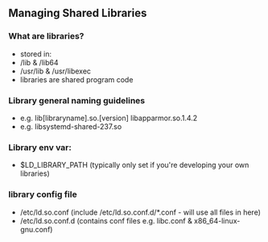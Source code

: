 ## Managing Shared Libraries
### What are libraries?
- stored in:
- /lib & /lib64
- /usr/lib & /usr/libexec
- libraries are shared program code

### Library general naming guidelines
- e.g. lib[libraryname].so.[version] libapparmor.so.1.4.2
- e.g. libsystemd-shared-237.so

### Library env var:
- $LD_LIBRARY_PATH (typically only set if you're developing your own libraries)

### library config file
- /etc/ld.so.conf (include /etc/ld.so.conf.d/*.conf - will use all files in here)
- /etc/ld.so.conf.d (contains conf files e.g. libc.conf & x86_64-linux-gnu.conf)
